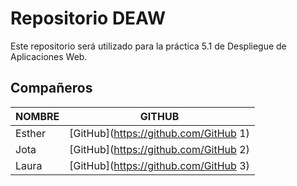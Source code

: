 # Repositorio DEAW
Este repositorio será utilizado para la práctica 5.1 de Despliegue de Aplicaciones Web.

## Compañeros

| NOMBRE               | GITHUB                     |
|----------------------|----------------------------|
| Esther | [GitHub](https://github.com/GitHub 1) |
| Jota | [GitHub](https://github.com/GitHub 2) |
| Laura | [GitHub](https://github.com/GitHub 3) |
